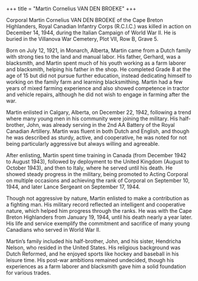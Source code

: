 +++
title = "Martin Cornelius VAN DEN BROEKE"
+++

Corporal Martin Cornelius VAN DEN BROEKE of the Cape Breton Highlanders, Royal Canadian Infantry Corps (R.C.I.C.) was killed in action on December 14, 1944, during the Italian Campaign of World War II. He is buried in the Villanova War Cemetery, Plot VII, Row B, Grave 5.

Born on July 12, 1921, in Monarch, Alberta, Martin came from a Dutch family with strong ties to the land and manual labor. His father, Gerhard, was a blacksmith, and Martin spent much of his youth working as a farm laborer and blacksmith, helping his father in the shop. He completed Grade 8 at the age of 15 but did not pursue further education, instead dedicating himself to working on the family farm and learning blacksmithing. Martin had a few years of mixed farming experience and also showed competence in tractor and vehicle repairs, although he did not wish to engage in farming after the war.

Martin enlisted in Calgary, Alberta, on December 22, 1942, following a trend where many young men in his community were joining the military. His half-brother, John, was already serving in the 2nd AA Battery of the Royal Canadian Artillery. Martin was fluent in both Dutch and English, and though he was described as sturdy, active, and cooperative, he was noted for not being particularly aggressive but always willing and agreeable.

After enlisting, Martin spent time training in Canada (from December 1942 to August 1943), followed by deployment to the United Kingdom (August to October 1943), and then to Italy, where he served until his death. He showed steady progress in the military, being promoted to Acting Corporal on multiple occasions and achieving the rank of Corporal on September 10, 1944, and later Lance Sergeant on September 17, 1944.

Though not aggressive by nature, Martin enlisted to make a contribution as a fighting man. His military record reflected an intelligent and cooperative nature, which helped him progress through the ranks. He was with the Cape Breton Highlanders from January 19, 1944, until his death nearly a year later. His life and service exemplify the commitment and sacrifice of many young Canadians who served in World War II.

Martin’s family included his half-brother, John, and his sister, Hendricha Nelson, who resided in the United States. His religious background was Dutch Reformed, and he enjoyed sports like hockey and baseball in his leisure time. His post-war ambitions remained undecided, though his experiences as a farm laborer and blacksmith gave him a solid foundation for various trades.
